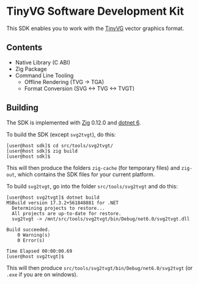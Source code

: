 # TinyVG Software Development Kit

This SDK enables you to work with the [TinyVG](https://tinyvg.tech/) vector graphics format.

## Contents

- Native Library (C ABI)
- Zig Package
- Command Line Tooling
  - Offline Rendering (TVG -> TGA)
  - Format Conversion (SVG <-> TVG <-> TVGT)

## Building

The SDK is implemented with [Zig](https://ziglang.org/) 0.12.0 and [dotnet 6](https://dotnet.microsoft.com/en-us/).

To build the SDK (except `svg2tvgt`), do this:

```sh-session
[user@host sdk]$ cd src/tools/svg2tvgt/
[user@host sdk]$ zig build
[user@host sdk]$
```

This will then produce the folders `zig-cache` (for temporary files) and `zig-out`, which contains the SDK files for your current platform.

To build `svg2tvgt`, go into the folder `src/tools/svg2tvgt` and do this:

```sh-session
[user@host svg2tvgt]$ dotnet build
MSBuild version 17.3.2+561848881 for .NET
  Determining projects to restore...
  All projects are up-to-date for restore.
  svg2tvgt -> /mnt/src/tools/svg2tvgt/bin/Debug/net6.0/svg2tvgt.dll

Build succeeded.
    0 Warning(s)
    0 Error(s)

Time Elapsed 00:00:00.69
[user@host svg2tvgt]$
```

This will then produce `src/tools/svg2tvgt/bin/Debug/net6.0/svg2tvgt` (or `.exe` if you are on windows).
